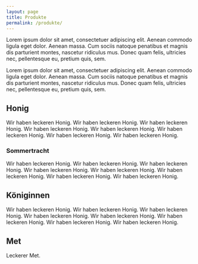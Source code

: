 ```yaml
---
layout: page
title: Produkte
permalink: /produkte/
---
```


Lorem ipsum dolor sit amet, consectetuer adipiscing elit. Aenean commodo ligula eget dolor. Aenean massa. Cum sociis natoque penatibus et magnis dis parturient montes, nascetur ridiculus mus. Donec quam felis, ultricies nec, pellentesque eu, pretium quis, sem.

Lorem ipsum dolor sit amet, consectetuer adipiscing elit. Aenean commodo ligula eget dolor. Aenean massa. Cum sociis natoque penatibus et magnis dis parturient montes, nascetur ridiculus mus. Donec quam felis, ultricies nec, pellentesque eu, pretium quis, sem.

## Honig

Wir haben leckeren Honig. Wir haben leckeren Honig. Wir haben leckeren Honig. Wir haben leckeren Honig. Wir haben leckeren Honig. Wir haben leckeren Honig. Wir haben leckeren Honig. Wir haben leckeren Honig.

### Sommertracht

Wir haben leckeren Honig. Wir haben leckeren Honig. Wir haben leckeren Honig. Wir haben leckeren Honig. Wir haben leckeren Honig. Wir haben leckeren Honig. Wir haben leckeren Honig. Wir haben leckeren Honig.

## Königinnen

Wir haben leckeren Honig. Wir haben leckeren Honig. Wir haben leckeren Honig. Wir haben leckeren Honig. Wir haben leckeren Honig. Wir haben leckeren Honig. Wir haben leckeren Honig. Wir haben leckeren Honig.

## Met

Leckerer Met.
